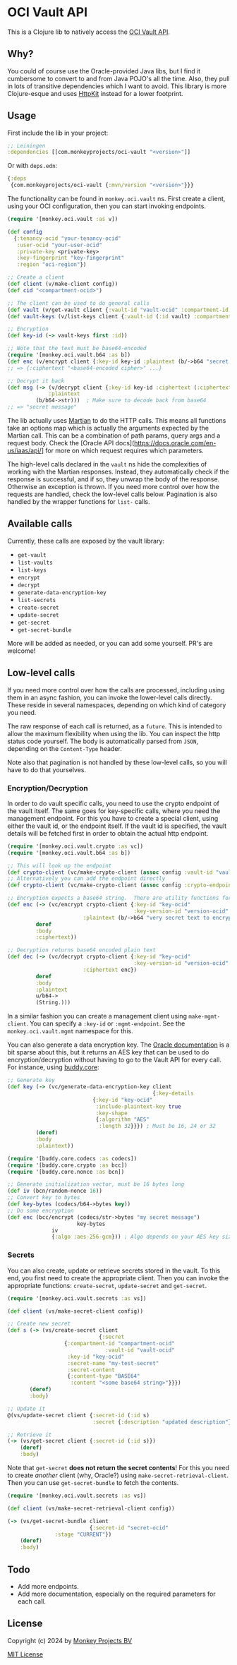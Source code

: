 # OCI Vault API

This is a Clojure lib to natively access the [OCI Vault
API](https://docs.oracle.com/en-us/iaas/Content/KeyManagement/home.htm).

## Why?

You could of course use the Oracle-provided Java libs, but I find it cumbersome
to convert to and from Java POJO's all the time.  Also, they pull in lots of
transitive dependencies which I want to avoid.  This library is more Clojure-esque
and uses [HttpKit](https://github.com/http-kit/http-kit) instead for a lower
footprint.

## Usage

First include the lib in your project:
```clojure
;; Leiningen
:dependencies [[com.monkeyprojects/oci-vault "<version>"]]
```
Or with `deps.edn`:
```clojure
{:deps
 {com.monkeyprojects/oci-vault {:mvn/version "<version>"}}}
```

The functionality can be found in `monkey.oci.vault` ns.  First create a client,
using your OCI configuration, then you can start invoking endpoints.
```clojure
(require '[monkey.oci.vault :as v])

(def config
  {:tenancy-ocid "your-tenancy-ocid"
   :user-ocid "your-user-ocid"
   :private-key <private-key>
   :key-fingerprint "key-fingerprint"
   :region "oci-region"})

;; Create a client
(def client (v/make-client config))
(def cid "<compartment-ocid>")

;; The client can be used to do general calls
(def vault (v/get-vault client {:vault-id "vault-ocid" :compartment-id cid}))
(def vault-keys (v/list-keys client {:vault-id (:id vault) :compartment-id cid}))

;; Encryption
(def key-id (-> vault-keys first :id))

;; Note that the text must be base64-encoded
(require '[monkey.oci.vault.b64 :as b])
(def enc (v/encrypt client {:key-id key-id :plaintext (b/->b64 "secret message")}))
;; => {:ciphertext "<base64-encoded cipher>" ...}

;; Decrypt it back
(def msg (-> (v/decrypt client {:key-id key-id :ciphertext (:ciphertext enc)})
             :plaintext
	     (b/b64->str)))  ; Make sure to decode back from base64
;; => "secret message"
```

The lib actually uses [Martian](https://github.com/oliyh/martian) to do the
HTTP calls.  This means all functions take an options map which is actually the
arguments expected by the Martian call. This can be a combination of path params,
query args and a request body.  Check the [Oracle API docs](https://docs.oracle.com/en-us/iaas/api/]
for more on which request requires which parameters.

The high-level calls declared in the `vault` ns hide the complexities of working
with the Martian responses.  Instead, they automatically check if the response is
successful, and if so, they unwrap the body of the response.  Otherwise an exception
is thrown.  If you need more control over how the requests are handled, check the
low-level calls below.  Pagination is also handled by the wrapper functions for
`list-` calls.

## Available calls

Currently, these calls are exposed by the vault library:

 - `get-vault`
 - `list-vaults`
 - `list-keys`
 - `encrypt`
 - `decrypt`
 - `generate-data-encryption-key`
 - `list-secrets`
 - `create-secret`
 - `update-secret`
 - `get-secret`
 - `get-secret-bundle`

More will be added as needed, or you can add some yourself.  PR's are welcome!

## Low-level calls

If you need more control over how the calls are processed, including using
them in an async fashion, you can invoke the lower-level calls directly.  These
reside in several namespaces, depending on which kind of category you need.

The raw response of each call is returned, as a `future`.  This is intended
to allow the maximum flexibility when using the lib.  You can inspect the http
status code yourself.  The body is automatically parsed from `JSON`, depending
on the `Content-Type` header.

Note also that pagination is not handled by these low-level calls, so you will
have to do that yourselves.

### Encryption/Decryption

In order to do vault specific calls, you need to use the crypto endpoint of the
vault itself.  The same goes for key-specific calls, where you need the management
endpoint.  For this you have to create a special client, using either the vault id,
or the endpoint itself.  If the vault id is specified, the vault details will be
fetched first in order to obtain the actual http endpoint.

```clojure
(require '[monkey.oci.vault.crypto :as vc])
(require '[monkey.oci.vault.b64 :as b])

;; This will look up the endpoint
(def crypto-client (vc/make-crypto-client (assoc config :vault-id "vault-ocid")))
;; Alternatively you can add the endpoint directly
(def crypto-client (vc/make-crypto-client (assoc config :crypto-endpoint "http://crypto")))

;; Encryption expects a base64 string.  There are utility functions for this.
(def enc (-> (vc/encrypt crypto-client {:key-id "key-ocid"
                                        :key-version-id "version-ocid"
		  		        :plaintext (b/->b64 "very secret text to encrypt")})
	     deref
	     :body
	     :ciphertext))

;; Decryption returns base64 encoded plain text
(def dec (-> (vc/decrypt crypto-client {:key-id "key-ocid"
                                        :key-version-id "version-ocid"
				        :ciphertext enc})
	     deref
	     :body
	     :plaintext
	     u/b64->
	     (String.)))
```

In a similar fashion you can create a management client using `make-mgmt-client`.
You can specify a `:key-id` or `:mgmt-endpoint`.  See the `monkey.oci.vault.mgmt`
namespace for this.

You can also generate a data encryption key.  The [Oracle documentation](https://docs.oracle.com/en-us/iaas/Content/KeyManagement/Tasks/usingkeys_topic-To_generate_a_data_encryption_key_from_your_Vault_master_encryption_key.htm)
is a bit sparse about this, but it returns an AES key that can be used to do encryption/decryption
without having to go to the Vault API for every call.  For instance, using
[buddy.core](https://funcool.github.io/buddy-core/latest/index.html):

```clojure
;; Generate key
(def key (-> (vc/generate-data-encryption-key client
                                              {:key-details
					       {:key-id "key-ocid"
					        :include-plaintext-key true
					        :key-shape
					        {:algorithm "AES"
					         :length 32}}}) ; Must be 16, 24 or 32
	     (deref)
	     :body
	     :plaintext))

(require '[buddy.core.codecs :as codecs])
(require '[buddy.core.crypto :as bcc])
(require '[buddy.core.nonce :as bcn])

;; Generate initialization vector, must be 16 bytes long
(def iv (bcn/random-nonce 16))
;; Convert key to bytes
(def key-bytes (codecs/b64->bytes key))
;; Do some encryption
(def enc (bcc/encrypt (codecs/str->bytes "my secret message")
                      key-bytes
		      iv
		      {:algo :aes-256-gcm})) ; Algo depends on your AES key size
```

### Secrets

You can also create, update or retrieve secrets stored in the vault.  To this end, you first
need to create the appropriate client.  Then you can invoke the appropriate functions: `create-secret`,
`update-secret` and `get-secret`.

```clojure
(require '[monkey.oci.vault.secrets :as vs])

(def client (vs/make-secret-client config))

;; Create new secret
(def s (-> (vs/create-secret client
                             {:secret
			      {:compartment-id "compartment-ocid"
                               :vault-id "vault-ocid"
			       :key-id "key-ocid"
			       :secret-name "my-test-secret"
			       :secret-content
			       {:content-type "BASE64"
			        :content "<some base64 string>"}}})
	   (deref)
	   :body)

;; Update it
@(vs/update-secret client {:secret-id (:id s)
                           :secret {:description "updated description"}})

;; Retrieve it
(-> (vs/get-secret client {:secret-id (:id s)})
    (deref)
    :body)
```

Note that `get-secret` **does not return the secret contents**!  For this you need to
create *another* client (why, Oracle?) using `make-secret-retrieval-client`.  Then you
can use `get-secret-bundle` to fetch the contents.

```clojure
(require '[monkey.oci.vault.secrets :as vs])

(def client (vs/make-secret-retrieval-client config))

(-> (vs/get-secret-bundle client
                          {:secret-id "secret-ocid"
			   :stage "CURRENT"})
    (deref)
    :body)
```

## Todo

 - Add more endpoints.
 - Add more documentation, especially on the required parameters for each call.

## License

Copyright (c) 2024 by [Monkey Projects BV](https://www.monkey-projects.be)

[MIT License](LICENSE)